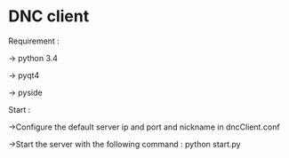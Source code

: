 # DNC client

Requirement :

-> python 3.4

-> pyqt4

-> pyside

Start :

->Configure the default server ip and port and nickname in dncClient.conf

->Start the server with the following command : python start.py
